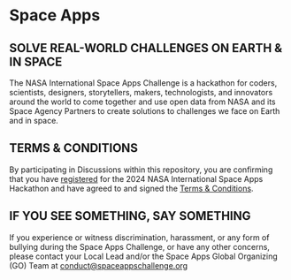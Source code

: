 # Space Apps
## SOLVE REAL-WORLD CHALLENGES ON EARTH & IN SPACE
The NASA International Space Apps Challenge is a hackathon for coders, scientists, designers, storytellers, makers, technologists, and innovators around the world to come together and use open data from NASA and its Space Agency Partners to create solutions to challenges we face on Earth and in space.

## TERMS & CONDITIONS
By participating in Discussions within this repository, you are confirming that you have [registered](https://www.spaceappschallenge.org/) for the 2024 NASA International Space Apps Hackathon and have agreed to and signed the [Terms & Conditions](https://www.spaceappschallenge.org/legal/).

## IF YOU SEE SOMETHING, SAY SOMETHING
If you experience or witness discrimination, harassment, or any form of bullying during the Space Apps Challenge, or have any other concerns, please contact your Local Lead and/or the Space Apps Global Organizing (GO) Team at conduct@spaceappschallenge.org
